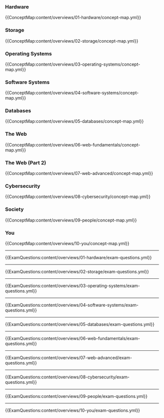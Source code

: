 
### Hardware
{{ConceptMap:content/overviews/01-hardware/concept-map.yml}}

### Storage
{{ConceptMap:content/overviews/02-storage/concept-map.yml}}

### Operating Systems
{{ConceptMap:content/overviews/03-operating-systems/concept-map.yml}}

### Software Systems
{{ConceptMap:content/overviews/04-software-systems/concept-map.yml}}

### Databases
{{ConceptMap:content/overviews/05-databases/concept-map.yml}}

### The Web
{{ConceptMap:content/overviews/06-web-fundamentals/concept-map.yml}}

### The Web (Part 2)
{{ConceptMap:content/overviews/07-web-advanced/concept-map.yml}}

### Cybersecurity
{{ConceptMap:content/overviews/08-cybersecurity/concept-map.yml}}

### Society
{{ConceptMap:content/overviews/09-people/concept-map.yml}}

### You
{{ConceptMap:content/overviews/10-you/concept-map.yml}}


---

{{ExamQuestions:content/overviews/01-hardware/exam-questions.yml}}

---

{{ExamQuestions:content/overviews/02-storage/exam-questions.yml}}

---

{{ExamQuestions:content/overviews/03-operating-systems/exam-questions.yml}}

---

{{ExamQuestions:content/overviews/04-software-systems/exam-questions.yml}}

---

{{ExamQuestions:content/overviews/05-databases/exam-questions.yml}}

---

{{ExamQuestions:content/overviews/06-web-fundamentals/exam-questions.yml}}

---

{{ExamQuestions:content/overviews/07-web-advanced/exam-questions.yml}}

---

{{ExamQuestions:content/overviews/08-cybersecurity/exam-questions.yml}}

---

{{ExamQuestions:content/overviews/09-people/exam-questions.yml}}

---

{{ExamQuestions:content/overviews/10-you/exam-questions.yml}}